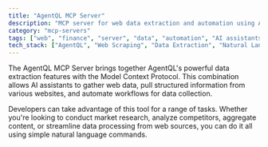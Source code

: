 ```yaml
---
title: "AgentQL MCP Server"
description: "MCP server for web data extraction and automation using AgentQL."
category: "mcp-servers"
tags: ["web", "finance", "server", "data", "automation", "AI assistants", "market research", "competitive analysis", "content aggregation", "natural language processing"]
tech_stack: ["AgentQL", "Web Scraping", "Data Extraction", "Natural Language Processing"]
---
```


The AgentQL MCP Server brings together AgentQL's powerful data extraction features with the Model Context Protocol. This combination allows AI assistants to gather web data, pull structured information from various websites, and automate workflows for data collection.

Developers can take advantage of this tool for a range of tasks. Whether you're looking to conduct market research, analyze competitors, aggregate content, or streamline data processing from web sources, you can do it all using simple natural language commands.